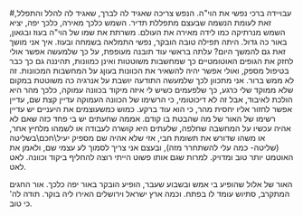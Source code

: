 #עבויידה 
ברכי נפשי את הוי"ה. הנפש צריכה שאגיד לה לברך, שאגיד לה להלל והתפלל, זאת לעומת הנשמה שבעצם מתפללת תדיר.
השמש כלכך מאירה, כלכך יפה, יציא השמש מנרתיקה כמו לידה מאירה את העולם. משרתת את שמו של הוי"ה בעוז ובגאון, באור כה גדול.
היתה תפילה טובה הובקר, נפשי התמלאה בשמחה ובעוז. איך אני מושך זאת גם להמשך היום?
עלתה בראשי עוד תובנה מעופפת, על כך שלמעשה אפשר אולי לחזק את הגופים האוטומטיים כך שמחשבות משוטטות ואינן כמוונות, תהיננה גם כך כבר בטיפול מספק, ואולי אפשר יהיה להשאיר את הכוונות בעוןג על המחשבות המכוונות. זה לא ממש ברור. אני מתכוון לכך שלמעשה התודעה יושבת על אנרגיה כה משוטטת במקום שלא ממוקד שלי כרגע, כך שלפעמים כשיש לי איזה מיקוד בכוונה עמוקה, כלכך מהר היא הולכת לאיבוד, אבל זה לא דיכוטומי, כי הרשימו של הכוונה העמוקה עדיין קצת שם, עדיין אפשר לחזור אליו יחסית מהר, כי הוא עוד ברקע. כמוש כמשעוצמים את היעניים יש עדיין רשימו של האור של מה שהבטת בו קודם. אממה שחעתים יש בי פחד כזה שאם לא אהיה עכשיו על המחשבה שחלפה, שלעתים היא קושרה לעבודה או לשמהו מלחיץ אחר, או משהו שדורש את תשומת חבי, אזי שלא אהיה שם מספיק יעיל\חכם\בשליטה (שליטה- כמה עלי להשתחרר מזה), ובעצם אני צריך לסמוך לע עצמי שם, ולאמן את האוטמט יותר טוב ומדויק. למרות שגם אותו פשוט הייתי רוצה להחליף ביקוד וכוונה. לאט לאט.

האור של אלול שהופיע בי אמש ובשבוע שעבר, הופיע הובקר באור יפה כלכך. אור החגים המתקרב, סתיוש עומד לו בפתח. 
וכמה ארץ ישראל וירושלים האירו ליה בוקר.
תודה לה' כי טוב.

